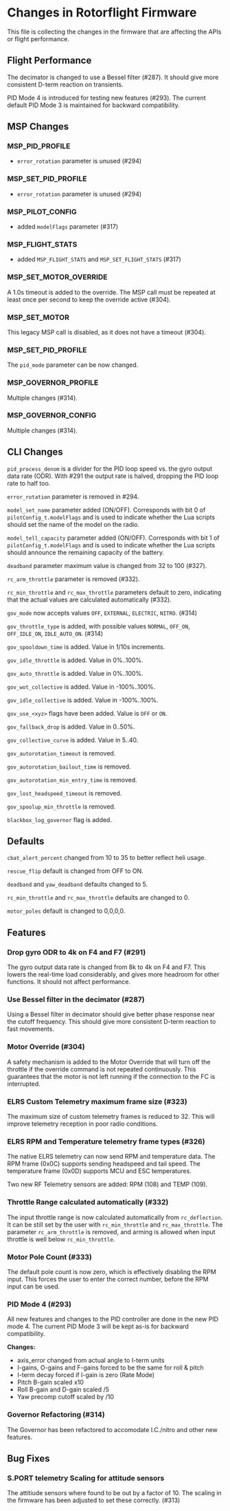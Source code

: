 # Changes in Rotorflight Firmware

This file is collecting the changes in the firmware that are affecting
the APIs or flight performance.


## Flight Performance

The decimator is changed to use a Bessel filter (#287). It should give more
consistent D-term reaction on transients.

PID Mode 4 is introduced for testing new features (#293). The current default
PID Mode 3 is maintained for backward compatibility.


## MSP Changes

### MSP_PID_PROFILE

- `error_rotation` parameter is unused (#294)

### MSP_SET_PID_PROFILE

- `error_rotation` parameter is unused (#294)

### MSP_PILOT_CONFIG

- added `modelFlags` parameter (#317)

### MSP_FLIGHT_STATS

- added `MSP_FLIGHT_STATS` and `MSP_SET_FLIGHT_STATS` (#317)

### MSP_SET_MOTOR_OVERRIDE

A 1.0s timeout is added to the override. The MSP call must be repeated
at least once per second to keep the override active (#304).

### MSP_SET_MOTOR

This legacy MSP call is disabled, as it does not have a timeout (#304).

### MSP_SET_PID_PROFILE

The `pid_mode` parameter can be now changed.

### MSP_GOVERNOR_PROFILE

Multiple changes (#314).

### MSP_GOVERNOR_CONFIG

Multiple changes (#314).


## CLI Changes

`pid_process_denom` is a divider for the PID loop speed vs. the gyro
output data rate (ODR). With #291 the output rate is halved, dropping
the PID loop rate to half too.

`error_rotation` parameter is removed in #294.

`model_set_name` parameter added (ON/OFF). Corresponds with bit 0 of `pilotConfig_t.modelFlags` and is used to indicate whether the Lua scripts should set the name of the model on the radio.

`model_tell_capacity` parameter added (ON/OFF). Corresponds with bit 1 of `pilotConfig_t.modelFlags` and is used to indicate whether the Lua scripts should announce the remaining capacity of the battery.

`deadband` parameter maximum value is changed from 32 to 100 (#327).

`rc_arm_throttle` parameter is removed (#332).

`rc_min_throttle` and `rc_max_throttle` parameters default to zero, indicating that
the actual values are calculated automatically (#332).

`gov_mode` now accepts values `OFF`, `EXTERNAL`, `ELECTRIC`, `NITRO`. (#314)

`gov_throttle_type` is added, with possible values `NORMAL`, `OFF_ON`, `OFF_IDLE_ON`, `IDLE_AUTO_ON`. (#314)

`gov_spooldown_time` is added. Value in 1/10s increments.

`gov_idle_throttle` is added. Value in 0%..100%.

`gov_auto_throttle` is added. Value in 0%..100%.

`gov_wot_collective` is added. Value in -100%..100%.

`gov_idle_collective` is added. Value in -100%..100%.

`gov_use_<xyz>` flags have been added. Value is `OFF` or `ON`.

`gov_fallback_drop` is added. Value in 0..50%.

`gov_collective_curve` is added. Value in 5..40.

`gov_autorotation_timeout` is removed.

`gov_autorotation_bailout_time` is removed.

`gov_autorotation_min_entry_time` is removed.

`gov_lost_headspeed_timeout` is removed.

`gov_spoolup_min_throttle` is removed.

`blackbox_log_governor` flag is added.


## Defaults

`cbat_alert_percent` changed from 10 to 35 to better reflect heli usage.

`rescue_flip` default is changed from OFF to ON.

`deadband` and `yaw_deadband` defaults changed to 5.

`rc_min_throttle` and `rc_max_throttle` defaults are changed to 0.

`motor_poles` default is changed to 0,0,0,0.


## Features

### Drop gyro ODR to 4k on F4 and F7 (#291)

The gyro output data rate is changed from 8k to 4k on F4 and F7.
This lowers the real-time load considerably, and gives more headroom for
other functions. It should not affect performance.

### Use Bessel filter in the decimator (#287)

Using a Bessel filter in decimator should give better phase response
near the cutoff frequency. This should give more consistent D-term
reaction to fast movements.

### Motor Override (#304)

A safety mechanism is added to the Motor Override that will turn off the throttle
if the override command is not repeated continuously. This guarantees that
the motor is not left running if the connection to the FC is interrupted.

### ELRS Custom Telemetry maximum frame size (#323)

The maximum size of custom telemetry frames is reduced to 32.
This will improve telemetry reception in poor radio conditions.

### ELRS RPM and Temperature telemetry frame types (#326)

The native ELRS telemetry can now send RPM and temperature data.
The RPM frame (0x0C) supports sending headspeed and tail speed.
The temperature frame (0x0D) supports MCU and ESC temperatures.

Two new RF Telemetry sensors are added: RPM (108) and TEMP (109).

### Throttle Range calculated automatically (#332)

The input throttle range is now calculated automatically from `rc_deflection`.
It can be still set by the user with `rc_min_throttle` and `rc_max_throttle`.
The parameter `rc_arm_throttle` is removed, and arming is allowed when
input throttle is well below `rc_min_throttle`.

### Motor Pole Count (#333)

The default pole count is now zero, which is effectively disabling the RPM input.
This forces the user to enter the correct number, before the RPM input can be used.

### PID Mode 4 (#293)

All new features and changes to the PID controller are done in the new PID mode 4.
The current PID Mode 3 will be kept as-is for backward compatibility.

**Changes:**
- axis_error changed from actual angle to I-term units
- I-gains, O-gains and F-gains forced to be the same for roll & pitch
- I-term decay forced if I-gain is zero (Rate Mode)
- Pitch B-gain scaled x10
- Roll B-gain and D-gain scaled /5
- Yaw precomp cutoff scaled by /10

### Governor Refactoring (#314)

The Governor has been refactored to accomodate I.C./nitro and other new features.


## Bug Fixes

### S.PORT telemetry Scaling for attitude sensors

The attitiude sensors where found to be out by a factor of 10.  The scaling
in the firmware has been adjusted to set these correctly. (#313)
